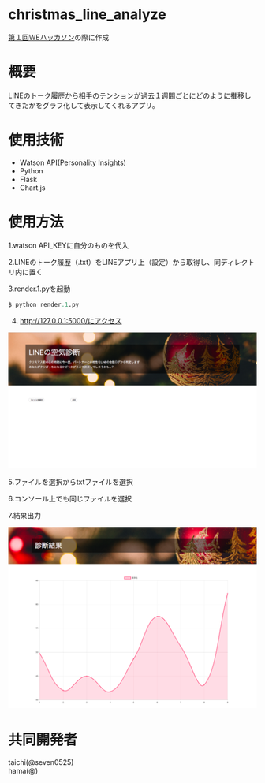 # christmas_line_analyze
[第１回WEハッカソン](https://connpass.com/event/110687/)の際に作成    
  
# 概要
LINEのトーク履歴から相手のテンションが過去１週間ごとにどのように推移してきたかをグラフ化して表示してくれるアプリ。  
  
# 使用技術
- Watson API(Personality Insights)
- Python
- Flask
- Chart.js
  
# 使用方法
1.watson API_KEYに自分のものを代入  

2.LINEのトーク履歴（.txt）をLINEアプリ上（設定）から取得し、同ディレクトリ内に置く

3.render.1.pyを起動  

```py
$ python render.1.py
```

4. http://127.0.0.1:5000/にアクセス

![top](./top.png)

5.ファイルを選択からtxtファイルを選択

6.コンソール上でも同じファイルを選択

7.結果出力

![result](./result.png)

# 共同開発者
taichi(@seven0525)  
hama(@)
